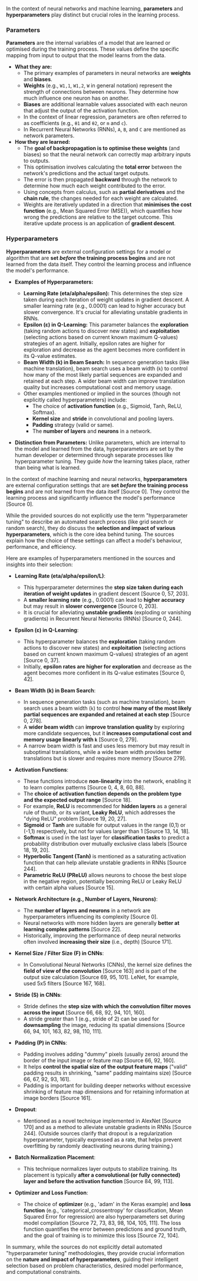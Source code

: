 In the context of neural networks and machine learning, **parameters** and **hyperparameters** play distinct but crucial roles in the learning process.

### Parameters

**Parameters** are the internal variables of a model that are learned or optimised during the training process. These values define the specific mapping from input to output that the model learns from the data.

- **What they are:**
    - The primary examples of parameters in neural networks are **weights** and **biases**.
    - **Weights** (e.g., `W1,1`, `W1,2`, `W` in general notation) represent the strength of connections between neurons. They determine how much influence one neuron has on another.
    - **Biases** are additional learnable values associated with each neuron that adjust the output of the activation function.
    - In the context of linear regression, parameters are often referred to as coefficients (e.g., `θ1` and `θ2`, or `m` and `c`).
    - In Recurrent Neural Networks (RNNs), `A`, `B`, and `C` are mentioned as network parameters.
- **How they are learned:**
    - The **goal of backpropagation is to optimise these weights** (and biases) so that the neural network can correctly map arbitrary inputs to outputs.
    - This optimisation involves calculating the **total error** between the network's predictions and the actual target outputs.
    - The error is then propagated **backward** through the network to determine how much each weight contributed to the error.
    - Using concepts from calculus, such as **partial derivatives** and the **chain rule**, the changes needed for each weight are calculated.
    - Weights are iteratively updated in a direction that **minimises the cost function** (e.g., Mean Squared Error (MSE)), which quantifies how wrong the predictions are relative to the target outcome. This iterative update process is an application of **gradient descent**.

### Hyperparameters

**Hyperparameters** are external configuration settings for a model or algorithm that are **set _before_ the training process begins** and are not learned from the data itself. They control the learning process and influence the model's performance.

- **Examples of Hyperparameters:**
    
    - **Learning Rate (eta/alpha/epsilon):** This determines the step size taken during each iteration of weight updates in gradient descent. A smaller learning rate (e.g., 0.0001) can lead to higher accuracy but slower convergence. It's crucial for alleviating unstable gradients in RNNs.
    - **Epsilon (ε) in Q-Learning:** This parameter balances the **exploration** (taking random actions to discover new states) and **exploitation** (selecting actions based on current known maximum Q-values) strategies of an agent. Initially, epsilon rates are higher for exploration and decrease as the agent becomes more confident in its Q-value estimates.
    - **Beam Width (k) in Beam Search:** In sequence generation tasks (like machine translation), beam search uses a beam width (`k`) to control how many of the most likely partial sequences are expanded and retained at each step. A wider beam width can improve translation quality but increases computational cost and memory usage.
    - Other examples mentioned or implied in the sources (though not explicitly called hyperparameters) include:
        - The choice of **activation function** (e.g., Sigmoid, Tanh, ReLU, Softmax).
        - **Kernel size** and **stride** in convolutional and pooling layers.
        - **Padding** strategy (valid or same).
        - The **number of layers** and **neurons** in a network.
- **Distinction from Parameters:** Unlike parameters, which are internal to the model and learned from the data, hyperparameters are set by the human developer or determined through separate processes like hyperparameter tuning. They guide _how_ the learning takes place, rather than being what is learned.

In the context of machine learning and neural networks, **hyperparameters** are external configuration settings that are **set _before_ the training process begins** and are not learned from the data itself [Source 0]. They control the learning process and significantly influence the model's performance [Source 0].

While the provided sources do not explicitly use the term "hyperparameter tuning" to describe an automated search process (like grid search or random search), they do discuss the **selection and impact of various hyperparameters**, which is the core idea behind tuning. The sources explain how the choice of these settings can affect a model's behaviour, performance, and efficiency.

Here are examples of hyperparameters mentioned in the sources and insights into their selection:

- **Learning Rate (eta/alpha/epsilon/L)**:
    
    - This hyperparameter determines the **step size taken during each iteration of weight updates** in gradient descent [Source 0, 57, 203].
    - A **smaller learning rate** (e.g., 0.0001) can lead to **higher accuracy** but may result in **slower convergence** [Source 0, 203].
    - It is crucial for alleviating **unstable gradients** (exploding or vanishing gradients) in Recurrent Neural Networks (RNNs) [Source 0, 244].
- **Epsilon (ε) in Q-Learning**:
    
    - This hyperparameter balances the **exploration** (taking random actions to discover new states) and **exploitation** (selecting actions based on current known maximum Q-values) strategies of an agent [Source 0, 37].
    - Initially, **epsilon rates are higher for exploration** and decrease as the agent becomes more confident in its Q-value estimates [Source 0, 42].
- **Beam Width (k) in Beam Search**:
    
    - In sequence generation tasks (such as machine translation), beam search uses a beam width (`k`) to control **how many of the most likely partial sequences are expanded and retained at each step** [Source 0, 278].
    - A **wider beam width** can **improve translation quality** by exploring more candidate sequences, but it **increases computational cost and memory usage linearly with `k`** [Source 0, 279].
    - A narrow beam width is fast and uses less memory but may result in suboptimal translations, while a wide beam width provides better translations but is slower and requires more memory [Source 279].
- **Activation Functions**:
    
    - These functions introduce **non-linearity** into the network, enabling it to learn complex patterns [Source 0, 4, 8, 60, 88].
    - The **choice of activation function depends on the problem type and the expected output range** [Source 18].
    - For example, **ReLU** is recommended for **hidden layers** as a general rule of thumb, or its variant, **Leaky ReLU**, which addresses the "dying ReLU" problem [Source 19, 20, 27].
    - **Sigmoid** or **Tanh** are suitable for output values in the range (0,1) or (-1,1) respectively, but not for values larger than 1 [Source 13, 14, 18].
    - **Softmax** is used in the last layer for **classification tasks** to predict a probability distribution over mutually exclusive class labels [Source 18, 19, 20].
    - **Hyperbolic Tangent (Tanh)** is mentioned as a saturating activation function that can help alleviate unstable gradients in RNNs [Source 244].
    - **Parametric ReLU (PReLU)** allows neurons to choose the best slope in the negative region, potentially becoming ReLU or Leaky ReLU with certain alpha values [Source 15].
- **Network Architecture (e.g., Number of Layers, Neurons)**:
    
    - The **number of layers and neurons** in a network are hyperparameters influencing its complexity [Source 0].
    - Neural networks with more hidden layers are generally **better at learning complex patterns** [Source 22].
    - Historically, improving the performance of deep neural networks often involved **increasing their size** (i.e., depth) [Source 171].
- **Kernel Size / Filter Size (F) in CNNs**:
    
    - In Convolutional Neural Networks (CNNs), the kernel size defines the **field of view of the convolution** [Source 163] and is part of the output size calculation [Source 69, 95, 101]. LeNet, for example, used 5x5 filters [Source 167, 168].
- **Stride (S) in CNNs**:
    
    - Stride defines the **step size with which the convolution filter moves across the input** [Source 66, 68, 92, 94, 101, 160].
    - A stride greater than 1 (e.g., stride of 2) can be used for **downsampling** the image, reducing its spatial dimensions [Source 66, 94, 101, 163, 82, 98, 110, 111].
- **Padding (P) in CNNs**:
    
    - Padding involves adding "dummy" pixels (usually zeros) around the border of the input image or feature map [Source 66, 92, 160].
    - It helps **control the spatial size of the output feature maps** ("valid" padding results in shrinking, "same" padding maintains size) [Source 66, 67, 92, 93, 161].
    - Padding is important for building deeper networks without excessive shrinking of feature map dimensions and for retaining information at image borders [Source 161].
- **Dropout**:
    
    - Mentioned as a novel technique implemented in AlexNet [Source 170] and as a method to alleviate unstable gradients in RNNs [Source 244]. (Outside sources clarify that dropout is a regularization hyperparameter, typically expressed as a rate, that helps prevent overfitting by randomly deactivating neurons during training.)
- **Batch Normalization Placement**:
    
    - This technique normalizes layer outputs to stabilize training. Its placement is typically **after a convolutional (or fully connected) layer and before the activation function** [Source 84, 99, 113].
- **Optimizer and Loss Function**:
    
    - The choice of **optimizer** (e.g., 'adam' in the Keras example) and **loss function** (e.g., 'categorical_crossentropy' for classification, Mean Squared Error for regression) are also hyperparameters set during model compilation [Source 72, 73, 83, 98, 104, 105, 111]. The loss function quantifies the error between predictions and ground truth, and the goal of training is to minimize this loss [Source 72, 104].

In summary, while the sources do not explicitly detail automated "hyperparameter tuning" methodologies, they provide crucial information on the **nature and impact of hyperparameters**, guiding their intelligent selection based on problem characteristics, desired model performance, and computational constraints.